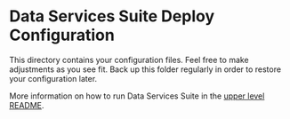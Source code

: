 # Data Services Suite Deploy Configuration
This directory contains your configuration files. Feel free to make adjustments as you see fit. Back up this folder regularly in order to restore your configuration later.

More information on how to run Data Services Suite in the [upper level README](../README.md).
